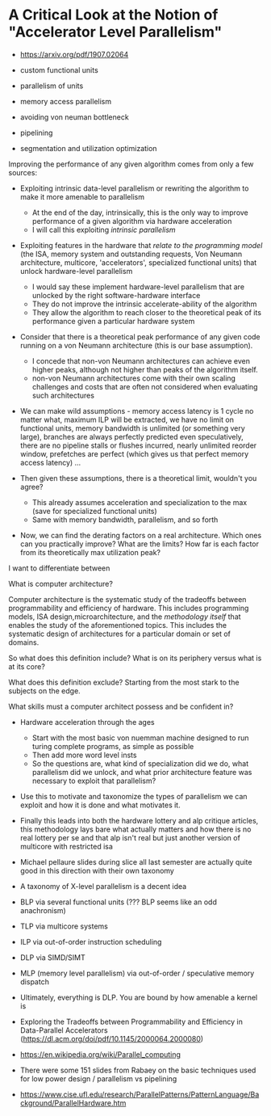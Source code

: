 # A Critical Look at the Notion of "Accelerator Level Parallelism"

- https://arxiv.org/pdf/1907.02064

- custom functional units
- parallelism of units
- memory access parallelism
- avoiding von neuman bottleneck
- pipelining
- segmentation and utilization optimization

Improving the performance of any given algorithm comes from only a few sources:

- Exploiting intrinsic data-level parallelism or rewriting the algorithm to make it more amenable to parallelism
  - At the end of the day, intrinsically, this is the only way to improve performance of a given algorithm via hardware acceleration
  - I will call this exploiting *intrinsic parallelism*
- Exploiting features in the hardware that *relate to the programming model* (the ISA, memory system and outstanding requests, Von Neumann architecture, multicore, 'accelerators', specialized functional units) that unlock hardware-level parallelism
  - I would say these implement hardware-level parallelism that are unlocked by the right software-hardware interface
  - They do not improve the intrinsic accelerate-ability of the algorithm
  - They allow the algorithm to reach closer to the theoretical peak of its performance given a particular hardware system

- Consider that there is a theoretical peak performance of any given code running on a von Neumann architecture (this is our base assumption).
  - I concede that non-von Neumann architectures can achieve even higher peaks, although not higher than peaks of the algorithm itself.
  - non-von Neumann architectures come with their own scaling challenges and costs that are often not considered when evaluating such architectures
- We can make wild assumptions - memory access latency is 1 cycle no matter what, maximum ILP will be extracted, we have no limit on functional units, memory bandwidth is unlimited (or something very large), branches are always perfectly predicted even speculatively, there are no pipeline stalls or flushes incurred, nearly unlimited reorder window, prefetches are perfect (which gives us that perfect memory access latency) ...
- Then given these assumptions, there is a theoretical limit, wouldn't you agree?
  - This already assumes acceleration and specialization to the max (save for specialized functional units)
  - Same with memory bandwidth, parallelism, and so forth
- Now, we can find the derating factors on a real architecture. Which ones can you practically improve? What are the limits? How far is each factor from its theoretically max utilization peak?

I want to differentiate between

What is computer architecture?

Computer architecture is the systematic study of the tradeoffs between programmability and efficiency of hardware. This includes programming models, ISA design,microarchitecture, and the *methodology itself* that enables the study of the aforementioned topics. This includes the systematic design of architectures for a particular domain or set of domains.

So what does this definition include? What is on its periphery versus what is at its core?

What does this definition exclude? Starting from the most stark to the subjects on the edge.

What skills must a computer architect possess and be confident in?

- Hardware acceleration through the ages
  - Start with the most basic von nuemman machine designed to run turing complete programs, as simple as possible
  - Then add more word level insts
  - So the questions are, what kind of specialization did we do, what parallelism did we unlock, and what prior architecture feature was necessary to exploit that parallelism?
- Use this to motivate and taxonomize the types of parallelism we can exploit and how it is done and what motivates it.
- Finally this leads into both the hardware lottery and alp critique articles, this methodology lays bare what actually matters and how there is no real lottery per se and that alp isn't real but just another version of multicore with restricted isa
- Michael pellaure slides during slice all last semester are actually quite good in this direction with their own taxonomy


- A taxonomy of X-level parallelism is a decent idea
- BLP via several functional units (??? BLP seems like an odd anachronism)
- TLP via multicore systems
- ILP via out-of-order instruction scheduling
- DLP via SIMD/SIMT
- MLP (memory level parallelism) via out-of-order / speculative memory dispatch
- Ultimately, everything is DLP. You are bound by how amenable a kernel is
- Exploring the Tradeoffs between Programmability and Efficiency in Data-Parallel Accelerators (https://dl.acm.org/doi/pdf/10.1145/2000064.2000080)
- https://en.wikipedia.org/wiki/Parallel_computing
- There were some 151 slides from Rabaey on the basic techniques used for low power design / parallelism vs pipelining
- https://www.cise.ufl.edu/research/ParallelPatterns/PatternLanguage/Background/ParallelHardware.htm
